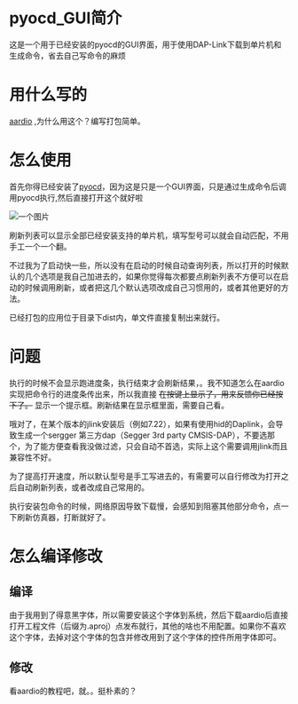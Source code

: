 # pyocd_GUI简介

这是一个用于已经安装的pyocd的GUI界面，用于使用DAP-Link下载到单片机和生成命令，省去自己写命令的麻烦

# 用什么写的

[aardio](https://aardio.com/) ,为什么用这个？编写打包简单。

# 怎么使用

首先你得已经安装了[pyocd](https://github.com/pyocd/pyOCD)，因为这是只是一个GUI界面，只是通过生成命令后调用pyocd执行,然后直接打开这个就好啦

![一个图片](http://c.51hei.com/d/forum/202304/25/142034iz7zt6ovv44xttoo.png)

刷新列表可以显示全部已经安装支持的单片机，填写型号可以就会自动匹配，不用手工一个一个翻。

不过我为了启动快一些，所以没有在启动的时候自动查询列表，所以打开的时候默认的几个选项是我自己加进去的，如果你觉得每次都要点刷新列表不方便可以在启动的时候调用刷新，或者把这几个默认选项改成自己习惯用的，或者其他更好的方法。

已经打包的应用位于目录下dist内，单文件直接复制出来就行。

# 问题

执行的时候不会显示跑进度条，执行结束才会刷新结果，。我不知道怎么在aardio实现把命令行的进度条传出来，所以我直接 ~~在按键上显示了，用来反馈你已经按下了。~~ 显示一个提示框。刷新结果在显示框里面，需要自己看。

哦对了，在某个版本的jlink安装后（例如7.22），如果有使用hid的Daplink，会导致生成一个sergger 第三方dap（Segger 3rd party CMSIS-DAP），不要选那个，为了能方便查看我没做过滤，只会自动不首选，实际上这个需要调用jlink而且兼容性不好。

为了提高打开速度，所以默认型号是手工写进去的，有需要可以自行修改为打开之后自动刷新列表，或者改成自己常用的。

执行安装包命令的时候，网络原因导致下载慢，会感知到阻塞其他部分命令，点一下刷新仿真器，打断就好了。

# 怎么编译修改

## 编译

由于我用到了得意黑字体，所以需要安装这个字体到系统，然后下载aardio后直接打开工程文件（后缀为.aproj）点发布就行，其他的啥也不用配置。如果你不喜欢这个字体，去掉对这个字体的包含并修改用到了这个字体的控件所用字体即可。

## 修改

看aardio的教程吧，就。。挺朴素的？
